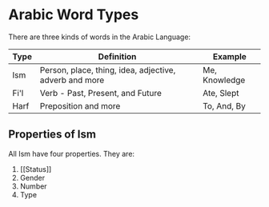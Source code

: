  # Arabic Word Types
There are three kinds of words in the Arabic Language:

| Type | Definition                                             | Example       |
| ---- | ------------------------------------------------------ | ------------- |
| Ism  | Person, place, thing, idea, adjective, adverb and more | Me, Knowledge |
| Fi'l | Verb - Past, Present, and Future                       | Ate, Slept    |
| Harf | Preposition and more                                   | To, And, By              |


## Properties of Ism
All Ism have four properties. They are:
1. [[Status]]
2. Gender
3. Number
4. Type
